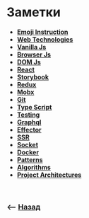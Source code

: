 # Заметки

* **<a href="/emoji-instruction/readme.md">Emoji Instruction</a>**
* **<a href="/web-technologies/readme.md">Web Technologies</a>**
* **<a href="/vanilla-js/readme.md">Vanilla Js</a>**
* **<a href="/browser-js/readme.md">Browser Js</a>**
* **<a href="/vanilla-js/readme.md">DOM Js</a>**
* **<a href="/react/readme.md">React</a>**
* **<a href="/storybook/readme.md">Storybook</a>**
* **<a href="/redux/readme.md">Redux</a>**
* **<a href="/mobx/readme.md">Mobx</a>**
* **<a href="/git/readme.md">Git</a>**
* **<a href="/type-script/readme.md">Type Script</a>**  
* **<a href="/testing/readme.md">Testing</a>**  
* **<a href="/graphql/readme.md">Graphql</a>**  
* **<a href="/graphql/readme.md">Effector</a>**  
* **<a href="/SSR/readme.md">SSR</a>**
* **<a href="/socket/readme.md">Socket</a>**
* **<a href="/docker/readme.md">Docker</a>**
* **<a href="/patterns/readme.md">Patterns</a>**  
* **<a href="/algorithms/readme.md">Algorithms</a>**
* **<a href="/project-architectures/readme.md">Project Architectures</a>**

<br>

### ⟵ **<a href="../../readme.md">Назад</a>**